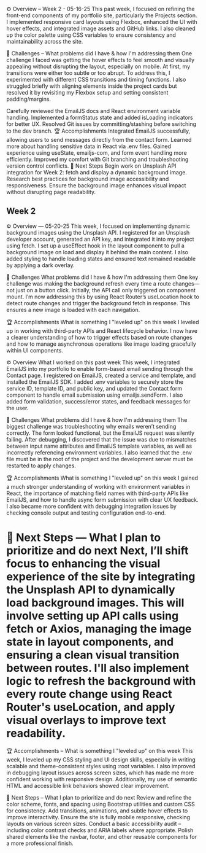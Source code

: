 ⚙️ Overview – Week 2 - 05-16-25
This past week, I focused on refining the front-end components of my portfolio site, particularly the Projects section. I implemented responsive card layouts using Flexbox, enhanced the UI with hover effects, and integrated image assets and GitHub links. I also cleaned up the color palette using CSS variables to ensure consistency and maintainability across the site.

🌵 Challenges – What problems did I have & how I'm addressing them
One challenge I faced was getting the hover effects to feel smooth and visually appealing without disrupting the layout, especially on mobile. At first, my transitions were either too subtle or too abrupt. To address this, I experimented with different CSS transitions and timing functions. I also struggled briefly with aligning elements inside the project cards but resolved it by revisiting my Flexbox setup and setting consistent padding/margins.

Carefully reviewed the EmailJS docs and React environment variable handling.
Implemented a formStatus state and added isLoading indicators for better UX.
Resolved Git issues by committing/stashing before switching to the dev branch.
🏆 Accomplishments
Integrated EmailJS successfully, allowing users to send messages directly from the contact form.
Learned more about handling sensitive data in React via .env files.
Gained experience using useState, emailjs-com, and form event handling more efficiently.
Improved my comfort with Git branching and troubleshooting version control conflicts.
🔮 Next Steps
Begin work on Unsplash API integration for Week 2: fetch and display a dynamic background image.
Research best practices for background image accessibility and responsiveness.
Ensure the background image enhances visual impact without disrupting page readability.

## Week 2 
⚙️ Overview — 05-20-25
This week, I focused on implementing dynamic background images using the Unsplash API. I registered for an Unsplash developer account, generated an API key, and integrated it into my project using fetch. I set up a useEffect hook in the layout component to pull a background image on load and display it behind the main content. I also added styling to handle loading states and ensured text remained readable by applying a dark overlay.

🌵 Challenges
What problems did I have & how I'm addressing them
One key challenge was making the background refresh every time a route changes—not just on a button click. Initially, the API call only triggered on component mount. I’m now addressing this by using React Router’s useLocation hook to detect route changes and trigger the background fetch in response. This ensures a new image is loaded with each navigation.

🏆 Accomplishments
What is something I "leveled up" on this week
I leveled up in working with third-party APIs and React lifecycle behavior. I now have a clearer understanding of how to trigger effects based on route changes and how to manage asynchronous operations like image loading gracefully within UI components.

⚙️ Overview 
What I worked on this past week
This week, I integrated EmailJS into my portfolio to enable form-based email sending through the Contact page. I registered on EmailJS, created a service and template, and installed the EmailJS SDK. I added .env variables to securely store the service ID, template ID, and public key, and updated the Contact form component to handle email submission using emailjs.sendForm. I also added form validation, success/error states, and feedback messages for the user.

🌵 Challenges
What problems did I have & how I'm addressing them
The biggest challenge was troubleshooting why emails weren’t sending correctly. The form looked functional, but the EmailJS request was silently failing. After debugging, I discovered that the issue was due to mismatches between input name attributes and EmailJS template variables, as well as incorrectly referencing environment variables. I also learned that the .env file must be in the root of the project and the development server must be restarted to apply changes.

🏆 Accomplishments
What is something I "leveled up" on this week
I gained a much stronger understanding of working with environment variables in React, the importance of matching field names with third-party APIs like EmailJS, and how to handle async form submission with clear UX feedback. I also became more confident with debugging integration issues by checking console output and testing configuration end-to-end.

🔮 Next Steps — 
What I plan to prioritize and do next
Next, I’ll shift focus to enhancing the visual experience of the site by integrating the Unsplash API to dynamically load background images. This will involve setting up API calls using fetch or Axios, managing the image state in layout components, and ensuring a clean visual transition between routes. I'll also implement logic to refresh the background with every route change using React Router's useLocation, and apply visual overlays to improve text readability.
=======
🏆 Accomplishments – What is something I "leveled up" on this week
This week, I leveled up my CSS styling and UI design skills, especially in writing scalable and theme-consistent styles using :root variables. I also improved in debugging layout issues across screen sizes, which has made me more confident working with responsive design. Additionally, my use of semantic HTML and accessible link behaviors showed clear improvement.

🔮 Next Steps – What I plan to prioritize and do next
Review and refine the color scheme, fonts, and spacing using Bootstrap utilities and custom CSS for consistency.
Add transitions, animations, and subtle hover effects to improve interactivity.
Ensure the site is fully mobile responsive, checking layouts on various screen sizes.
Conduct a basic accessibility audit – including color contrast checks and ARIA labels where appropriate.
Polish shared elements like the navbar, footer, and other reusable components for a more professional finish.

